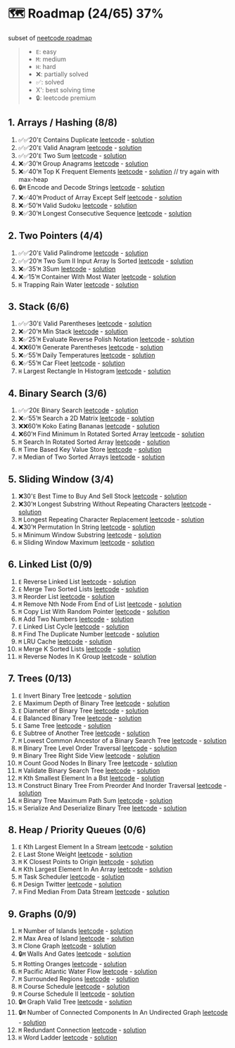 # 🗺️ Roadmap (24/65) 37%
subset of [neetcode roadmap](https://neetcode.io/roadmap)

> - `E`: easy
> - `M`: medium
> - `H`: hard
> - ❌: partially solved
> - ✅: solved
> - X': best solving time
> - 🔒: leetcode premium

## 1. Arrays / Hashing (8/8)
1. ✅✅20'`E` Contains Duplicate [leetcode](https://leetcode.com/problems/contains-duplicate/) - [solution](https://www.youtube.com/watch?v=3OamzN90kPg)
2. ✅✅20'`E` Valid Anagram [leetcode](https://leetcode.com/problems/valid-anagram/) - [solution](https://www.youtube.com/watch?v=9UtInBqnCgA)
3. ✅✅20'`E` Two Sum [leetcode](https://leetcode.com/problems/two-sum/) - [solution](https://www.youtube.com/watch?v=KLlXCFG5TnA)
4. ❌✅30'`M` Group Anagrams [leetcode](https://leetcode.com/problems/group-anagrams/) - [solution](https://www.youtube.com/watch?v=vzdNOK2oB2E)
5. ❌✅40'`M` Top K Frequent Elements [leetcode](https://leetcode.com/problems/top-k-frequent-elements/) - [solution](https://www.youtube.com/watch?v=YPTqKIgVk-k) // try again with max-heap
6. 🔒`M` Encode and Decode Strings [leetcode](https://leetcode.com/problems/encode-and-decode-strings/) - [solution](https://www.youtube.com/watch?v=B1k_sxOSgv8)
7. ❌✅40'`M` Product of Array Except Self [leetcode](https://leetcode.com/problems/product-of-array-except-self/) - [solution](https://www.youtube.com/watch?v=bNvIQI2wAjk)
8. ❌✅50'`M` Valid Sudoku [leetcode](https://leetcode.com/problems/valid-sudoku/) - [solution](https://www.youtube.com/watch?v=TjFXEUCMqI8)
9. ❌✅30'`M` Longest Consecutive Sequence [leetcode](https://leetcode.com/problems/longest-consecutive-sequence/) - [solution](https://www.youtube.com/watch?v=P6RZZMu_maU)

## 2. Two Pointers (4/4)
1. ✅✅20'`E` Valid Palindrome [leetcode](https://leetcode.com/problems/valid-palindrome/) - [solution](https://www.youtube.com/watch?v=jJXJ16kPFWg)
2. ✅✅20'`M` Two Sum II Input Array Is Sorted [leetcode](https://leetcode.com/problems/two-sum-ii-input-array-is-sorted/) - [solution](https://www.youtube.com/watch?v=cQ1Oz4ckceM)
3. ❌✅35'`M` 3Sum [leetcode](https://leetcode.com/problems/3sum/) - [solution](https://www.youtube.com/watch?v=jzZsG8n2R9A.io%2F)
4. ❌✅15'`M` Container With Most Water [leetcode](https://leetcode.com/problems/container-with-most-water/) - [solution](https://www.youtube.com/watch?v=UuiTKBwPgAo)
5. `H` Trapping Rain Water [leetcode](https://leetcode.com/problems/trapping-rain-water/) - [solution](https://www.youtube.com/watch?v=ZI2z5pq0TqA)

## 3. Stack (6/6)
1. ✅✅30'`E` Valid Parentheses [leetcode](https://leetcode.com/problems/valid-parentheses/) - [solution](https://www.youtube.com/watch?v=WTzjTskDFMg)
2. ❌✅20'`M` Min Stack [leetcode](https://leetcode.com/problems/min-stack/) - [solution](https://www.youtube.com/watch?v=qkLl7nAwDPo)
3. ❌✅25'`M` Evaluate Reverse Polish Notation [leetcode](https://leetcode.com/problems/evaluate-reverse-polish-notation/) - [solution](https://www.youtube.com/watch?v=iu0082c4HDE)
4. ❌❌60'`M` Generate Parentheses [leetcode](https://leetcode.com/problems/generate-parentheses/) - [solution](https://www.youtube.com/watch?v=s9fokUqJ76A)
5. ❌✅55'`M` Daily Temperatures [leetcode](https://leetcode.com/problems/daily-temperatures/) - [solution](https://www.youtube.com/watch?v=cTBiBSnjO3c)
6. ❌✅55'`M` Car Fleet [leetcode](https://leetcode.com/problems/car-fleet/) - [solution](https://www.youtube.com/watch?v=Pr6T-3yB9RM)
7. `H` Largest Rectangle In Histogram [leetcode](https://leetcode.com/problems/largest-rectangle-in-histogram/) - [solution](https://www.youtube.com/watch?v=zx5Sw9130L0&source_ve_path=OTY3MTQ)

## 4. Binary Search (3/6)
1. ✅✅20`E` Binary Search [leetcode](https://leetcode.com/problems/binary-search/) - [solution](https://www.youtube.com/watch?v=s4DPM8ct1pI)
2. ❌✅55'`M` Search a 2D Matrix [leetcode](https://leetcode.com/problems/search-a-2d-matrix/) - [solution](https://www.youtube.com/watch?v=Ber2pi2C0j0)
3. ❌❌60'`M` Koko Eating Bananas [leetcode](https://leetcode.com/problems/koko-eating-bananas/) - [solution](https://www.youtube.com/watch?v=U2SozAs9RzA)
4. ❌60'`M` Find Minimum In Rotated Sorted Array [leetcode](https://leetcode.com/problems/find-minimum-in-rotated-sorted-array/) - [solution](https://www.youtube.com/watch?v=nIVW4P8b1VA)
5. `M` Search In Rotated Sorted Array [leetcode](https://leetcode.com/problems/search-in-rotated-sorted-array/) - [solution](https://www.youtube.com/watch?v=U8XENwh8Oy8)
6. `M` Time Based Key Value Store [leetcode](https://leetcode.com/problems/time-based-key-value-store/) - [solution](https://www.youtube.com/watch?v=fu2cD_6E8Hw)
7. `H` Median of Two Sorted Arrays [leetcode](https://leetcode.com/problems/median-of-two-sorted-arrays/) - [solution](https://www.youtube.com/watch?v=q6IEA26hvXc)

## 5. Sliding Window (3/4)
1. ❌30'`E` Best Time to Buy And Sell Stock [leetcode](https://leetcode.com/problems/best-time-to-buy-and-sell-stock/) - [solution](https://www.youtube.com/watch?v=1pkOgXD63yU)
2. ❌30'`M` Longest Substring Without Repeating Characters [leetcode](https://leetcode.com/problems/longest-substring-without-repeating-characters/) - [solution](https://www.youtube.com/watch?v=wiGpQwVHdE0)
3. `M` Longest Repeating Character Replacement [leetcode](https://leetcode.com/problems/longest-repeating-character-replacement/) - [solution](https://www.youtube.com/watch?v=gqXU1UyA8pk)
4. ❌30'`M` Permutation In String [leetcode](https://leetcode.com/problems/permutation-in-string/) - [solution](https://www.youtube.com/watch?v=UbyhOgBN834)
5. `H` Minimum Window Substring [leetcode](https://leetcode.com/problems/minimum-window-substring/) - [solution](https://www.youtube.com/watch?v=jSto0O4AJbM)
6. `H` Sliding Window Maximum [leetcode](https://leetcode.com/problems/sliding-window-maximum/) - [solution](https://www.youtube.com/watch?v=DfljaUwZsOk)

## 6. Linked List (0/9)
1. `E` Reverse Linked List [leetcode](https://leetcode.com/problems/reverse-linked-list/) - [solution](https://www.youtube.com/watch?v=G0_I-ZF0S38)
2. `E` Merge Two Sorted Lists [leetcode](https://leetcode.com/problems/merge-two-sorted-lists/) - [solution](https://www.youtube.com/watch?v=XIdigk956u0)
3. `M` Reorder List [leetcode](https://leetcode.com/problems/reorder-list/) - [solution](https://www.youtube.com/watch?v=S5bfdUTrKLM)
4. `M` Remove Nth Node From End of List [leetcode](https://leetcode.com/problems/remove-nth-node-from-end-of-list/) - [solution](https://www.youtube.com/watch?v=XVuQxVej6y8)
5. `M` Copy List With Random Pointer [leetcode](https://leetcode.com/problems/copy-list-with-random-pointer/) - [solution](https://www.youtube.com/watch?v=5Y2EiZST97Y)
6. `M` Add Two Numbers [leetcode](https://leetcode.com/problems/add-two-numbers/) - [solution](https://www.youtube.com/watch?v=wgFPrzTjm7s)
7. `E` Linked List Cycle [leetcode](https://leetcode.com/problems/linked-list-cycle/) - [solution](https://www.youtube.com/watch?v=gBTe7lFR3vc)
8. `M` Find The Duplicate Number [leetcode](https://leetcode.com/problems/find-the-duplicate-number/) - [solution](https://www.youtube.com/watch?v=wjYnzkAhcNk)
9. `M` LRU Cache [leetcode](https://leetcode.com/problems/lru-cache/) - [solution](https://www.youtube.com/watch?v=7ABFKPK2hD4)
10. `H` Merge K Sorted Lists [leetcode](https://leetcode.com/problems/merge-k-sorted-lists/) - [solution](https://www.youtube.com/watch?v=q5a5OiGbT6Q)
11. `H` Reverse Nodes In K Group [leetcode](https://leetcode.com/problems/reverse-nodes-in-k-group/) - [solution](https://www.youtube.com/watch?v=1UOPsfP85V4)

## 7. Trees (0/13)
1. `E` Invert Binary Tree [leetcode](https://leetcode.com/problems/invert-binary-tree/) - [solution](https://www.youtube.com/watch?v=OnSn2XEQ4MY)
2. `E` Maximum Depth of Binary Tree [leetcode](https://leetcode.com/problems/maximum-depth-of-binary-tree/) - [solution](https://www.youtube.com/watch?v=hTM3phVI6YQ)
3. `E` Diameter of Binary Tree [leetcode](https://leetcode.com/problems/diameter-of-binary-tree/) - [solution](https://www.youtube.com/watch?v=bkxqA8Rfv04)
4. `E` Balanced Binary Tree [leetcode](https://leetcode.com/problems/balanced-binary-tree/) - [solution](https://www.youtube.com/watch?v=QfJsau0ItOY)
5. `E` Same Tree [leetcode](https://leetcode.com/problems/same-tree/) - [solution](https://www.youtube.com/watch?v=vRbbcKXCxOw)
6. `E` Subtree of Another Tree [leetcode](https://leetcode.com/problems/subtree-of-another-tree/) - [solution](https://www.youtube.com/watch?v=E36O5SWp-LE)
7. `M` Lowest Common Ancestor of a Binary Search Tree [leetcode](https://leetcode.com/problems/lowest-common-ancestor-of-a-binary-search-tree/) - [solution](https://www.youtube.com/watch?v=gs2LMfuOR9ks)
8. `M` Binary Tree Level Order Traversal [leetcode](https://leetcode.com/problems/binary-tree-level-order-traversal/) - [solution](https://www.youtube.com/watch?v=6ZnyEApgFYg)
9. `M` Binary Tree Right Side View [leetcode](https://leetcode.com/problems/binary-tree-right-side-view/) - [solution](https://www.youtube.com/watch?v=d4zLyf32e3I)
10. `M` Count Good Nodes In Binary Tree [leetcode](https://leetcode.com/problems/count-good-nodes-in-binary-tree/) - [solution](https://www.youtube.com/watch?v=7cp5imvDzl4)
11. `M` Validate Binary Search Tree [leetcode](https://leetcode.com/problems/validate-binary-search-tree/) - [solution](https://www.youtube.com/watch?v=s6ATEkipzow)
12. `M` Kth Smallest Element In a Bst [leetcode](https://leetcode.com/problems/kth-smallest-element-in-a-bst/) - [solution](https://www.youtube.com/watch?v=5LUXSvjmGCw)
13. `M` Construct Binary Tree From Preorder And Inorder Traversal [leetcode](https://leetcode.com/problems/construct-binary-tree-from-preorder-and-inorder-traversal/) - [solution](https://www.youtube.com/watch?v=ihj4IQGZ2zc)
14. `H` Binary Tree Maximum Path Sum [leetcode](https://leetcode.com/problems/binary-tree-maximum-path-sum/) - [solution](https://www.youtube.com/watch?v=Hr5cWUld4vU)
15. `H` Serialize And Deserialize Binary Tree [leetcode](https://leetcode.com/problems/serialize-and-deserialize-binary-tree/) - [solution](https://www.youtube.com/watch?v=u4JAi2JJhI8)

## 8. Heap / Priority Queues (0/6)
1. `E` Kth Largest Element In a Stream [leetcode](https://leetcode.com/problems/kth-largest-element-in-a-stream/) - [solution](https://www.youtube.com/watch?v=hOjcdrqMoQ8)
2. `E` Last Stone Weight [leetcode](https://leetcode.com/problems/last-stone-weight/) - [solution](https://www.youtube.com/watch?v=B-QCq79-Vfw&t=3s)
3. `M` K Closest Points to Origin [leetcode](https://leetcode.com/problems/k-closest-points-to-origin/) - [solution](https://www.youtube.com/watch?v=rI2EBUEMfTk)
4. `M` Kth Largest Element In An Array [leetcode](https://leetcode.com/problems/kth-largest-element-in-an-array/) - [solution](https://www.youtube.com/watch?v=XEmy13g1Qxc)
5. `M` Task Scheduler [leetcode](https://leetcode.com/problems/task-scheduler/) - [solution](https://www.youtube.com/watch?v=s8p8ukTyA2I)
6. `M` Design Twitter [leetcode](https://leetcode.com/problems/design-twitter/) - [solution](https://www.youtube.com/watch?v=pNichitDD2E)
7. `H` Find Median From Data Stream [leetcode](https://leetcode.com/problems/find-median-from-data-stream/) - [solution](https://www.youtube.com/watch?v=itmhHWaHupI)

## 9. Graphs (0/9)
1. `M` Number of Islands [leetcode](https://leetcode.com/problems/number-of-islands/) - [solution](https://www.youtube.com/watch?v=pV2kpPD66nE)
2. `M` Max Area of Island [leetcode](https://leetcode.com/problems/max-area-of-island/) - [solution](https://www.youtube.com/watch?v=iJGr1OtmH0c)
3. `M` Clone Graph [leetcode](https://leetcode.com/problems/clone-graph/) - [solution](https://www.youtube.com/watch?v=mQeF6bN8hMk)
4. 🔒`M` Walls And Gates [leetcode](https://leetcode.com/problems/walls-and-gates/) - [solution](https://www.youtube.com/watch?v=e69C6xhiSQE)
5. `M` Rotting Oranges [leetcode](https://leetcode.com/problems/rotting-oranges/) - [solution](https://www.youtube.com/watch?v=y704fEOx0s0)
6. `M` Pacific Atlantic Water Flow [leetcode](https://leetcode.com/problems/pacific-atlantic-water-flow/) - [solution](https://www.youtube.com/watch?v=s-VkcjHqkGI)
7. `M` Surrounded Regions [leetcode](https://leetcode.com/problems/surrounded-regions/) - [solution](https://www.youtube.com/watch?v=9z2BunfoZ5Y)
8. `M` Course Schedule [leetcode](https://leetcode.com/problems/course-schedule/) - [solution](https://www.youtube.com/watch?v=EgI5nU9etnU&t=1s)
9. `M` Course Schedule II [leetcode](https://leetcode.com/problems/course-schedule-ii/) - [solution](https://www.youtube.com/watch?v=Akt3glAwyfY)
10. 🔒`M` Graph Valid Tree [leetcode](https://leetcode.com/problems/graph-valid-tree/) - [solution](https://www.youtube.com/watch?v=bXsUuownnoQ)
11. 🔒`M` Number of Connected Components In An Undirected Graph [leetcode](https://leetcode.com/problems/number-of-connected-components-in-an-undirected-graph/description/) - [solution](https://www.youtube.com/watch?v=8f1XPm4WOUc)
12. `M` Redundant Connection [leetcode](https://leetcode.com/problems/redundant-connection/) - [solution](https://www.youtube.com/watch?v=FXWRE67PLL0)
13. `H` Word Ladder [leetcode](https://leetcode.com/problems/word-ladder/) - [solution](https://www.youtube.com/watch?v=h9iTnkgv05E)
